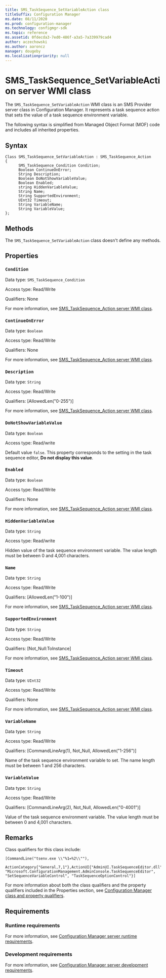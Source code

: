 ```yaml
---
title: SMS_TaskSequence_SetVariableAction class
titleSuffix: Configuration Manager
ms.date: 08/11/2020
ms.prod: configuration-manager
ms.technology: configmgr-sdk
ms.topic: reference
ms.assetid: 0fdecda3-7ed0-486f-a3a5-7a339979cad4
author: aczechowski
ms.author: aaroncz
manager: dougeby
ms.localizationpriority: null
---
```


# SMS_TaskSequence_SetVariableAction server WMI class

The `SMS_TaskSequence_SetVariableAction` WMI class is an SMS Provider server class in Configuration Manager. It represents a task sequence action that sets the value of a task sequence environment variable.

The following syntax is simplified from Managed Object Format (MOF) code and includes all inherited properties.

## Syntax

```MOF
Class SMS_TaskSequence_SetVariableAction : SMS_TaskSequence_Action
{
      SMS_TaskSequence_Condition Condition;
      Boolean ContinueOnError;
      String Description;
      Boolean DoNotShowVariableValue;
      Boolean Enabled;
      string HiddenVariableValue;
      String Name;
      String SupportedEnvironment;
      UInt32 Timeout;
      String VariableName;
      String VariableValue;
};
```

## Methods

The `SMS_TaskSequence_SetVariableAction` class doesn't define any methods.

## Properties

### `Condition`

Data type: `SMS_TaskSequence_Condition`

Access type: Read/Write

Qualifiers: None

For more information, see [SMS_TaskSequence_Action server WMI class](../../../develop/reference/osd/sms_tasksequence_action-server-wmi-class.md).

### `ContinueOnError`

Data type: `Boolean`

Access type: Read/Write

Qualifiers: None

For more information, see [SMS_TaskSequence_Action server WMI class](../../../develop/reference/osd/sms_tasksequence_action-server-wmi-class.md).

### `Description`

Data type: `String`

Access type: Read/Write

Qualifiers: [AllowedLen("0-255")]

For more information, see [SMS_TaskSequence_Action server WMI class](../../../develop/reference/osd/sms_tasksequence_action-server-wmi-class.md).

### `DoNotShowVariableValue`

Data type: `Boolean`

Access type: Read/write

Default value `false`. This property corresponds to the setting in the task sequence editor, **Do not display this value**.

### `Enabled`

Data type: `Boolean`

Access type: Read/Write

Qualifiers: None

For more information, see [SMS_TaskSequence_Action server WMI class](../../../develop/reference/osd/sms_tasksequence_action-server-wmi-class.md).

### `HiddenVariableValue`

Data type: `String`

Access type: Read/write

Hidden value of the task sequence environment variable. The value length must be between 0 and 4,001 characters.

### `Name`

Data type: `String`

Access type: Read/Write

Qualifiers: [AllowedLen("1-100")]

For more information, see [SMS_TaskSequence_Action server WMI class](../../../develop/reference/osd/sms_tasksequence_action-server-wmi-class.md).

### `SupportedEnvironment`

Data type: `String`

Access type: Read/Write

Qualifiers: [Not_Null:ToInstance]

For more information, see [SMS_TaskSequence_Action server WMI class](../../../develop/reference/osd/sms_tasksequence_action-server-wmi-class.md).

### `Timeout`

Data type: `UInt32`

Access type: Read/Write

Qualifiers: None

For more information, see [SMS_TaskSequence_Action server WMI class](../../../develop/reference/osd/sms_tasksequence_action-server-wmi-class.md).

### `VariableName`

Data type: `String`

Access type: Read/Write

Qualifiers: [CommandLineArg(1), Not_Null, AllowedLen("1-256")]

Name of the task sequence environment variable to set. The name length must be between 1 and 256 characters.

### `VariableValue`

Data type: `String`

Access type: Read/Write

Qualifiers: [CommandLineArg(2), Not_Null, AllowedLen("0-4001")]

Value of the task sequence environment variable. The value length must be between 0 and 4,001 characters.

## Remarks

Class qualifiers for this class include:

```
[CommandLine("tsenv.exe \\"%1=%2\\""),  

ActionCategory{"General,7,1"},ActionUI{"AdminUI.TaskSequenceEditor.dll", "Microsoft.ConfigurationManagement.AdminConsole.TaskSequenceEditor", "SetSequenceVariableControl", "TaskSequenceOptionControl"}]  
```

For more information about both the class qualifiers and the property qualifiers included in the Properties section, see [Configuration Manager class and property qualifiers](../../../develop/reference/misc/class-and-property-qualifiers.md).

## Requirements

### Runtime requirements

For more information, see [Configuration Manager server runtime requirements](../../../develop/core/reqs/server-runtime-requirements.md).

### Development requirements

For more information, see [Configuration Manager server development requirements](../../../develop/core/reqs/server-development-requirements.md).
